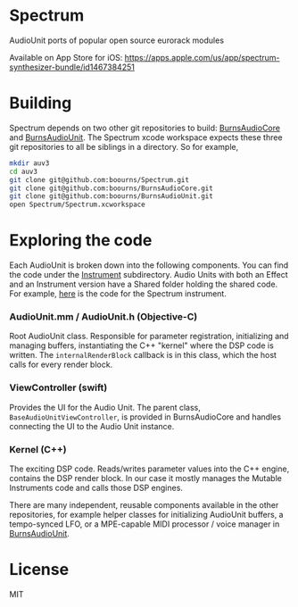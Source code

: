 # Spectrum
AudioUnit ports of popular open source eurorack modules

Available on App Store for iOS: https://apps.apple.com/us/app/spectrum-synthesizer-bundle/id1467384251

# Building

Spectrum depends on two other git repositories to build: [BurnsAudioCore](https://github.com/boourns/burnsaudiocore) and [BurnsAudioUnit](https://github.com/boourns/burnsaudiounit).  The Spectrum xcode workspace expects these three git repositories to all be siblings in a directory.  So for example,

```Bash
mkdir auv3
cd auv3
git clone git@github.com:boourns/Spectrum.git
git clone git@github.com:boourns/BurnsAudioCore.git
git clone git@github.com:boourns/BurnsAudioUnit.git
open Spectrum/Spectrum.xcworkspace
```

# Exploring the code

Each AudioUnit is broken down into the following components.  You can find the code under the [Instrument](https://github.com/boourns/Spectrum/tree/master/Instrument) subdirectory.  Audio Units with both an Effect and an Instrument version have a Shared folder holding the shared code.  For example, [here](https://github.com/boourns/Spectrum/tree/master/Instrument/iOS/SpectrumAudioUnit) is the code for the Spectrum instrument.

### AudioUnit.mm / AudioUnit.h (Objective-C)
Root AudioUnit class.  Responsible for parameter registration, initializing and managing buffers, instantiating the C++ "kernel" where the DSP code is written.  The `internalRenderBlock` callback is in this class, which the host calls for every render block.

### ViewController (swift)
Provides the UI for the Audio Unit.  The parent class, `BaseAudioUnitViewController`, is provided in BurnsAudioCore and handles connecting the UI to the Audio Unit instance.

### Kernel (C++)
The exciting DSP code.  Reads/writes parameter values into the C++ engine, contains the DSP render block.  In our case it mostly manages the Mutable Instruments code and calls those DSP engines.

There are many independent, reusable components available in the other repositories, for example helper classes for initializing AudioUnit buffers, a tempo-synced LFO, or a MPE-capable MIDI processor / voice manager in [BurnsAudioUnit](https://github.com/boourns/BurnsAudioUnit).

# License
MIT
